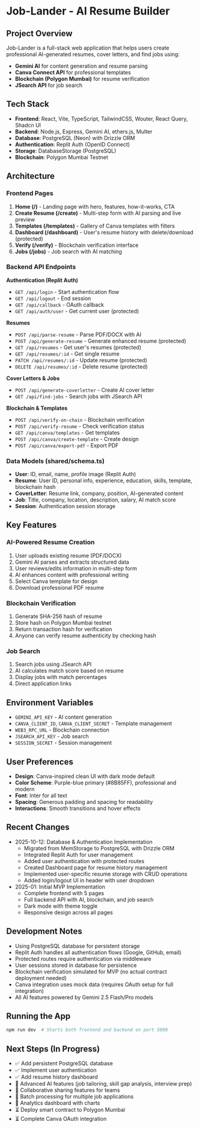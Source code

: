 # Job-Lander - AI Resume Builder

## Project Overview
Job-Lander is a full-stack web application that helps users create professional AI-generated resumes, cover letters, and find jobs using:
- **Gemini AI** for content generation and resume parsing
- **Canva Connect API** for professional templates
- **Blockchain (Polygon Mumbai)** for resume verification
- **JSearch API** for job search

## Tech Stack
- **Frontend**: React, Vite, TypeScript, TailwindCSS, Wouter, React Query, Shadcn UI
- **Backend**: Node.js, Express, Gemini AI, ethers.js, Multer
- **Database**: PostgreSQL (Neon) with Drizzle ORM
- **Authentication**: Replit Auth (OpenID Connect)
- **Storage**: DatabaseStorage (PostgreSQL)
- **Blockchain**: Polygon Mumbai Testnet

## Architecture

### Frontend Pages
1. **Home (/)** - Landing page with hero, features, how-it-works, CTA
2. **Create Resume (/create)** - Multi-step form with AI parsing and live preview
3. **Templates (/templates)** - Gallery of Canva templates with filters
4. **Dashboard (/dashboard)** - User's resume history with delete/download (protected)
5. **Verify (/verify)** - Blockchain verification interface
6. **Jobs (/jobs)** - Job search with AI matching

### Backend API Endpoints
**Authentication (Replit Auth)**
- `GET /api/login` - Start authentication flow
- `GET /api/logout` - End session
- `GET /api/callback` - OAuth callback
- `GET /api/auth/user` - Get current user (protected)

**Resumes**
- `POST /api/parse-resume` - Parse PDF/DOCX with AI
- `POST /api/generate-resume` - Generate enhanced resume (protected)
- `GET /api/resumes` - Get user's resumes (protected)
- `GET /api/resumes/:id` - Get single resume
- `PATCH /api/resumes/:id` - Update resume (protected)
- `DELETE /api/resumes/:id` - Delete resume (protected)

**Cover Letters & Jobs**
- `POST /api/generate-coverletter` - Create AI cover letter
- `GET /api/find-jobs` - Search jobs with JSearch API

**Blockchain & Templates**
- `POST /api/verify-on-chain` - Blockchain verification
- `POST /api/verify-resume` - Check verification status
- `GET /api/canva/templates` - Get templates
- `POST /api/canva/create-template` - Create design
- `POST /api/canva/export-pdf` - Export PDF

### Data Models (shared/schema.ts)
- **User**: ID, email, name, profile image (Replit Auth)
- **Resume**: User ID, personal info, experience, education, skills, template, blockchain hash
- **CoverLetter**: Resume link, company, position, AI-generated content
- **Job**: Title, company, location, description, salary, AI match score
- **Session**: Authentication session storage

## Key Features

### AI-Powered Resume Creation
1. User uploads existing resume (PDF/DOCX)
2. Gemini AI parses and extracts structured data
3. User reviews/edits information in multi-step form
4. AI enhances content with professional writing
5. Select Canva template for design
6. Download professional PDF resume

### Blockchain Verification
1. Generate SHA-256 hash of resume
2. Store hash on Polygon Mumbai testnet
3. Return transaction hash for verification
4. Anyone can verify resume authenticity by checking hash

### Job Search
1. Search jobs using JSearch API
2. AI calculates match score based on resume
3. Display jobs with match percentages
4. Direct application links

## Environment Variables
- `GEMINI_API_KEY` - AI content generation
- `CANVA_CLIENT_ID`, `CANVA_CLIENT_SECRET` - Template management
- `WEB3_RPC_URL` - Blockchain connection
- `JSEARCH_API_KEY` - Job search
- `SESSION_SECRET` - Session management

## User Preferences
- **Design**: Canva-inspired clean UI with dark mode default
- **Color Scheme**: Purple-blue primary (#8B85FF), professional and modern
- **Font**: Inter for all text
- **Spacing**: Generous padding and spacing for readability
- **Interactions**: Smooth transitions and hover effects

## Recent Changes
- 2025-10-12: Database & Authentication Implementation
  - Migrated from MemStorage to PostgreSQL with Drizzle ORM
  - Integrated Replit Auth for user management
  - Added user authentication with protected routes
  - Created Dashboard page for resume history management
  - Implemented user-specific resume storage with CRUD operations
  - Added login/logout UI in header with user dropdown
- 2025-01: Initial MVP Implementation
  - Complete frontend with 5 pages
  - Full backend API with AI, blockchain, and job search
  - Dark mode with theme toggle
  - Responsive design across all pages

## Development Notes
- Using PostgreSQL database for persistent storage
- Replit Auth handles all authentication flows (Google, GitHub, email)
- Protected routes require authentication via middleware
- User sessions stored in database for persistence
- Blockchain verification simulated for MVP (no actual contract deployment needed)
- Canva integration uses mock data (requires OAuth setup for full integration)
- All AI features powered by Gemini 2.5 Flash/Pro models

## Running the App
```bash
npm run dev  # Starts both frontend and backend on port 5000
```

## Next Steps (In Progress)
- ✅ Add persistent PostgreSQL database
- ✅ Implement user authentication
- ✅ Add resume history dashboard
- 🔄 Advanced AI features (job tailoring, skill gap analysis, interview prep)
- 🔄 Collaborative sharing features for teams
- 🔄 Batch processing for multiple job applications
- 🔄 Analytics dashboard with charts
- ⏳ Deploy smart contract to Polygon Mumbai
- ⏳ Complete Canva OAuth integration
